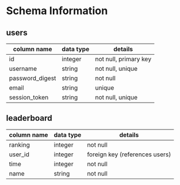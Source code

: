 # Schema Information

## users

| column name | data type | details |
|-------------|-----------|---------|
| id          | integer   | not null, primary key |
| username    | string    | not null, unique |
| password_digest | string | not null |
| email       | string    | unique  |
| session_token | string | not null, unique |

## leaderboard

| column name | data type | details |
|-------------|-----------|---------|
| ranking     | integer | not null |
| user_id     | integer | foreign key (references users) |
| time        | integer | not null |
| name        | string  | not null |
